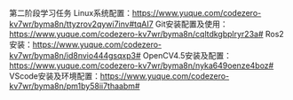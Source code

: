 第二阶段学习任务
Linux系统配置：https://www.yuque.com/codezero-kv7wr/byma8n/ttyzrov2qywi7inv#tqAI7
Git安装配置及使用：https://www.yuque.com/codezero-kv7wr/byma8n/cqltdkgbplryr23a#
Ros2安装：https://www.yuque.com/codezero-kv7wr/byma8n/id8nvio444gsqxp3#
OpenCV4.5安装及配置：https://www.yuque.com/codezero-kv7wr/byma8n/nyka649oenze4boz#
VScode安装及环境配置：https://www.yuque.com/codezero-kv7wr/byma8n/pm1by58ii7thaabm#
